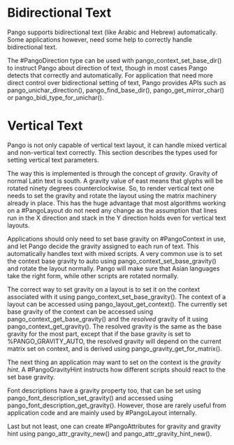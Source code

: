 # Bidirectional Text

Pango supports bidirectional text (like Arabic and Hebrew) automatically.
Some applications however, need some help to correctly handle bidirectional text.

The #PangoDirection type can be used with pango_context_set_base_dir() to
instruct Pango about direction of text, though in most cases Pango detects
that correctly and automatically. For application that need more direct
control over bidirectional setting of text, Pango provides APIs such as
pango_unichar_direction(), pango_find_base_dir(), pango_get_mirror_char()
or pango_bidi_type_for_unichar().

# Vertical Text

Pango is not only capable of vertical text layout, it can handle mixed vertical
and non-vertical text correctly. This section describes the types used for setting
vertical text parameters.

The way this is implemented is through the concept of *gravity*. Gravity of
normal Latin text is south. A gravity value of east means that glyphs will be
rotated ninety degrees counterclockwise. So, to render vertical text one needs
to set the gravity and rotate the layout using the matrix machinery already in
place. This has the huge advantage that most algorithms working on a #PangoLayout
do not need any change as the assumption that lines run in the X direction and
stack in the Y direction holds even for vertical text layouts.

Applications should only need to set base gravity on #PangoContext in use, and
let Pango decide the gravity assigned to each run of text. This automatically
handles text with mixed scripts. A very common use is to set the context base
gravity to auto using pango_context_set_base_gravity() and rotate the layout
normally. Pango will make sure that Asian languages take the right form, while
other scripts are rotated normally.

The correct way to set gravity on a layout is to set it on the context
associated with it using pango_context_set_base_gravity(). The context
of a layout can be accessed using pango_layout_get_context(). The currently
set base gravity of the context can be accessed using
pango_context_get_base_gravity() and the *resolved* gravity of it using
pango_context_get_gravity(). The resolved gravity is the same as the base
gravity for the most part, except that if the base gravity is set to
%PANGO_GRAVITY_AUTO, the resolved gravity will depend on the current matrix
set on context, and is derived using pango_gravity_get_for_matrix().

The next thing an application may want to set on the context is the
*gravity hint*. A #PangoGravityHint instructs how different scripts should
react to the set base gravity.

Font descriptions have a gravity property too, that can be set using
pango_font_description_set_gravity() and accessed using
pango_font_description_get_gravity(). However, those are rarely useful
from application code and are mainly used by #PangoLayout internally.

Last but not least, one can create #PangoAttributes for gravity
and gravity hint using pango_attr_gravity_new() and
pango_attr_gravity_hint_new().
